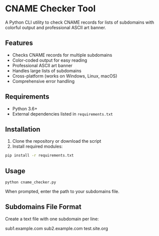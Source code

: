 # CNAME Checker Tool

A Python CLI utility to check CNAME records for lists of subdomains with colorful output and professional ASCII art banner.

## Features

- Checks CNAME records for multiple subdomains
- Color-coded output for easy reading
- Professional ASCII art banner
- Handles large lists of subdomains
- Cross-platform (works on Windows, Linux, macOS)
- Comprehensive error handling

## Requirements

- Python 3.6+
- External dependencies listed in `requirements.txt`

## Installation

1. Clone the repository or download the script
2. Install required modules:

```bash
pip install -r requirements.txt
```

## Usage
```
python cname_checker.py
```
When prompted, enter the path to your subdomains file.

## Subdomains File Format
Create a text file with one subdomain per line:

sub1.example.com
sub2.example.com
test.site.org